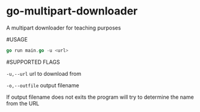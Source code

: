 # go-multipart-downloader
A multipart downloader for teaching purposes

#USAGE

```go
go run main.go -u <url>
```
#SUPPORTED FLAGS

`-u,--url` url to download from

`-o,--outfile` output filename

If output filename does not exits the program will try to determine the name from the URL
